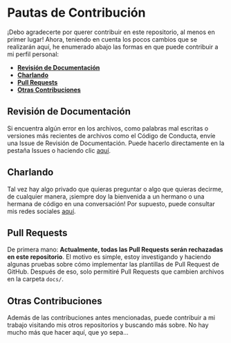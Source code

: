 # Pautas de Contribución

¡Debo agradecerte por querer contribuir en este repositorio, al menos en primer
lugar! Ahora, teniendo en cuenta los pocos cambios que se realizarán aquí, he
enumerado abajo las formas en que puede contribuir a mi perfil personal:

- **[Revisión de Documentación]**
- **[Charlando]**
- **[Pull Requests]**
- **[Otras Contribuciones]**

## Revisión de Documentación

Si encuentra algún error en los archivos, como palabras mal escritas o versiones
más recientes de archivos como el Código de Conducta, envíe una Issue de Revisión
de Documentación. Puede hacerlo directamente en la pestaña Issues o haciendo clic
[aquí][Revisión de Docs].

## Charlando

Tal vez hay algo privado que quieras preguntar o algo que quieras decirme, de
cualquier manera, ¡siempre doy la bienvenida a un hermano o una hermana de código
en una conversación! Por supuesto, puede consultar mis redes sociales
[aquí][Redes Sociales].

## Pull Requests

De primera mano: **Actualmente, todas las Pull Requests serán rechazadas en este
repositorio**. El motivo es simple, estoy investigando y haciendo algunas pruebas
sobre cómo implementar las plantillas de Pull Request de GitHub. Después de eso,
solo permitiré Pull Requests que cambien archivos en la carpeta `docs/`.

## Otras Contribuciones

Además de las contribuciones antes mencionadas, puede contribuir a mi trabajo
visitando mis otros repositorios y buscando más sobre. No hay mucho más que hacer
aquí, que yo sepa...

[Revisión de Documentación]: #revisión-de-documentación
[Revisión de Docs]: https://github.com/Mestre-Tramador/Mestre-Tramador/issues/new?assignees=Mestre-Tramador&labels=Type%3A+Docs+Revision%2CStatus%3A+Opened&template=DOCS-REVISION.ES.yml&title=%5BDOCS%5D%3A+
[Charlando]: #charlando
[Redes Sociales]: https://github.com/Mestre-Tramador/Mestre-Tramador/blob/main/README.ES.md#redes-sociales
[Pull Requests]: #pull-requests
[Otras Contribuciones]: #otras-contribuciones
